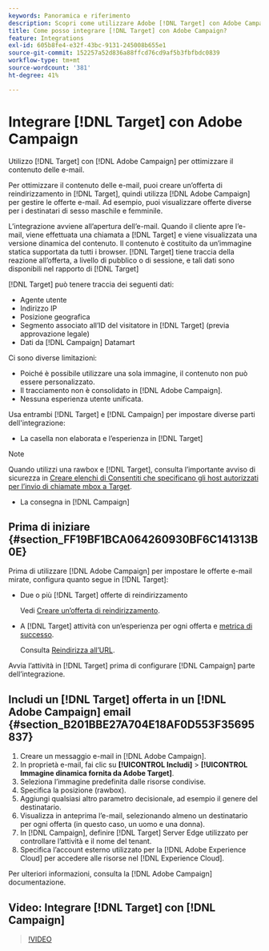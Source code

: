 ```yaml
---
keywords: Panoramica e riferimento
description: Scopri come utilizzare Adobe [!DNL Target] con Adobe Campaign per ottimizzare il contenuto delle e-mail.
title: Come posso integrare [!DNL Target] con Adobe Campaign?
feature: Integrations
exl-id: 605b8fe4-e32f-43bc-9131-245008b655e1
source-git-commit: 152257a52d836a88ffcd76cd9af5b3fbfbdc0839
workflow-type: tm+mt
source-wordcount: '381'
ht-degree: 41%

---
```


# Integrare [!DNL Target] con Adobe Campaign

Utilizzo [!DNL Target] con [!DNL Adobe Campaign] per ottimizzare il contenuto delle e-mail.

Per ottimizzare il contenuto delle e-mail, puoi creare un’offerta di reindirizzamento in [!DNL Target], quindi utilizza [!DNL Adobe Campaign] per gestire le offerte e-mail. Ad esempio, puoi visualizzare offerte diverse per i destinatari di sesso maschile e femminile.

L’integrazione avviene all’apertura dell’e-mail. Quando il cliente apre l’e-mail, viene effettuata una chiamata a [!DNL Target] e viene visualizzata una versione dinamica del contenuto. Il contenuto è costituito da un’immagine statica supportata da tutti i browser. [!DNL Target] tiene traccia della reazione all’offerta, a livello di pubblico o di sessione, e tali dati sono disponibili nel rapporto di [!DNL Target]

[!DNL Target] può tenere traccia dei seguenti dati:

* Agente utente
* Indirizzo IP
* Posizione geografica
* Segmento associato all’ID del visitatore in [!DNL Target] (previa approvazione legale)
* Dati da [!DNL Campaign] Datamart

Ci sono diverse limitazioni:

* Poiché è possibile utilizzare una sola immagine, il contenuto non può essere personalizzato.
* Il tracciamento non è consolidato in [!DNL Adobe Campaign].
* Nessuna esperienza utente unificata.

Usa entrambi [!DNL Target] e [!DNL Campaign] per impostare diverse parti dell&#39;integrazione:

* La casella non elaborata e l’esperienza in [!DNL Target]

>[!NOTE]
>
>Quando utilizzi una rawbox e [!DNL Target], consulta l’importante avviso di sicurezza in [Creare elenchi di Consentiti che specificano gli host autorizzati per l’invio di chiamate mbox a Target](/help/main/administrating-target/hosts.md#allowlist).

* La consegna in [!DNL Campaign]

## Prima di iniziare {#section_FF19BF1BCA064260930BF6C141313B0E}

Prima di utilizzare [!DNL Adobe Campaign] per impostare le offerte e-mail mirate, configura quanto segue in [!DNL Target]:

* Due o più [!DNL Target] offerte di reindirizzamento

   Vedi [Creare un’offerta di reindirizzamento](/help/main/c-experiences/c-manage-content/offer-redirect.md).

* A [!DNL Target] attività con un’esperienza per ogni offerta e [metrica di successo](/help/main/c-activities/r-success-metrics/success-metrics.md).

   Consulta [Reindirizza all’URL](/help/main/c-experiences/c-visual-experience-composer/redirect-offer.md).

Avvia l’attività in [!DNL Target] prima di configurare [!DNL Campaign] parte dell’integrazione.

## Includi un [!DNL Target] offerta in un [!DNL Adobe Campaign] email {#section_B201BBE27A704E18AF0D553F35695837}

1. Creare un messaggio e-mail in [!DNL Adobe Campaign].
1. In proprietà e-mail, fai clic su **[!UICONTROL Includi]** > **[!UICONTROL Immagine dinamica fornita da Adobe Target]**.
1. Seleziona l’immagine predefinita dalle risorse condivise.
1. Specifica la posizione (rawbox).
1. Aggiungi qualsiasi altro parametro decisionale, ad esempio il genere del destinatario.
1. Visualizza in anteprima l’e-mail, selezionando almeno un destinatario per ogni offerta (in questo caso, un uomo e una donna).
1. In [!DNL Campaign], definire [!DNL Target] Server Edge utilizzato per controllare l’attività e il nome del tenant.
1. Specifica l’account esterno utilizzato per la [!DNL Adobe Experience Cloud] per accedere alle risorse nel [!DNL Experience Cloud].

Per ulteriori informazioni, consulta la [!DNL Adobe Campaign] documentazione.

## Video: Integrare [!DNL Target] con [!DNL Campaign]

>[!VIDEO](https://video.tv.adobe.com/v/35149)
